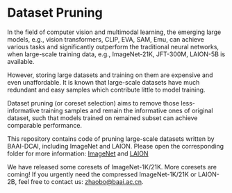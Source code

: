 # Dataset Pruning

In the field of computer vision and multimodal learning, the emerging large models, e.g., vision transformers, CLIP, EVA, SAM, Emu, can achieve various tasks and significantly outperform the traditional neural networks, when large-scale training data, e.g., ImageNet-21K, JFT-300M, LAION-5B is available. 



However, storing large datasets and training on them are expensive and even unaffordable. It is known that large-scale datasets have much redundant and easy samples which contribute little to model training. 



Dataset pruning (or coreset selection) aims to remove those less-informative training samples and remain the informative ones of original dataset, such that models trained on remained subset can achieve comparable performance. 



This repository contains code of pruning large-scale datasets written by BAAI-DCAI, including ImageNet and LAION. Please open the corresponding folder for more information: [ImageNet](https://github.com/BAAI-DCAI/Dataset-Pruning/tree/main/ImageNet) and [LAION](https://github.com/BAAI-DCAI/Dataset-Pruning/tree/main/LAION)



We have released some coresets of ImageNet-1K/21K. More coresets are coming! If you urgently need the compressed ImageNet-1K/21K or LAION-2B, feel free to contact us: zhaobo@baai.ac.cn.
